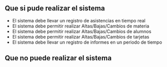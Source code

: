 ## Que si pude realizar el sistema 
- El sistema debe llevar un registro de asistencias en tiempo real
- El sistema debe permitir realizar Altas/Bajas/Cambios de materia
- El sistema debe permitir realizar Altas/Bajas/Cambios de alumnos
- El sistema debe permitir realizar Altas/Bajas/Cambios de tarjetas
- El sistema debe llevar un registro de informes en un periodo de tiempo 

## Que no puede realizar el sistema
